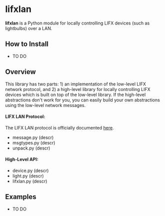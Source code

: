 # lifxlan

**lifxlan** is a Python module for locally controlling LIFX devices (such as lightbulbs) over a LAN. 

## How to Install

* TO DO

## Overview

This library has two parts: 1) an implementation of the low-level LIFX network protocol, and 2) a high-level library for locally controlling LIFX devices which is built on top of the low-level library. If the high-level abstractions don't work for you, you can easily build your own abstractions using the low-level network messages. 

#### LIFX LAN Protocol:

The LIFX LAN protocol is officially documented [here](https://github.com/LIFX/lifx-protocol-docs).
* message.py (descr)
* msgtypes.py (descr)
* unpack.py (descr)

#### High-Level API:

* device.py (descr)
* light.py (descr)
* lifxlan.py (descr)

## Examples

* TO DO
